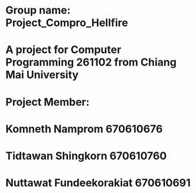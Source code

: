 # Group name: Project_Compro_Hellfire
 
# A project for Computer Programming 261102 from Chiang Mai University 
# Project Member:
# Komneth Namprom 670610676
# Tidtawan Shingkorn 670610760
# Nuttawat Fundeekorakiat 670610691